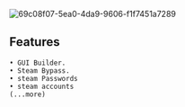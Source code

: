 ![69c08f07-5ea0-4da9-9606-f1f7451a7289](https://user-images.githubusercontent.com/128233801/226111773-281f4dfb-9709-4542-83a1-d419180ff113.png)

## Features
    • GUI Builder.
    • Steam Bypass.
    • steam Passwords
    • steam accounts
    (...more)
